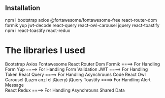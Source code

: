 ## Installation

npm i bootstrap axios @fortawesome/fontawesome-free react-router-dom formik yup jwt-decode react-query react-owl-carousel jquery react-toastify npm i react-toastify react-redux

# The libraries I used

Bootstrap
Axios
Fontawesome
React Router Dom
Formik ====> For Handling Form
Yup ====> For Handling Form Validation
JWT ====> For Handling Token
React Query ====> For Handling Asynchrouns Code
React Owl Carousel (Lazm anzl el jQuery)
jQuery
Toastify ====> For Handling Alert Message   
React Redux ====> For Handling Asynchrouns Shared Data